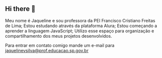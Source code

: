 ## Hi there 👋
Meu nome é Jaqueline e sou professora da PEI Francisco Cristiano Freitas de Lima; 
Estou estudando através da plataforma Alura;
Estou começando a aprender a linguagem JavaScript; 
Utilizo esse espaço para organização e compartilhamento dos meus projetos desenvolvidos.

Para entrar em contato comigo mande um e-mail para jaquelinevsilva@prof.educacao.sp.gov.br

<!--
**jaquelinevsilva1993/jaquelinevsilva1993** is a ✨ _special_ ✨ repository because its `README.md` (this file) appears on your GitHub profile.

Here are some ideas to get you started:

- 🔭 I’m currently working on ...
- 🌱 I’m currently learning ...
- 👯 I’m looking to collaborate on ...
- 🤔 I’m looking for help with ...
- 💬 Ask me about ...
- 📫 How to reach me: ...
- 😄 Pronouns: ...
- ⚡ Fun fact: ...
-->
